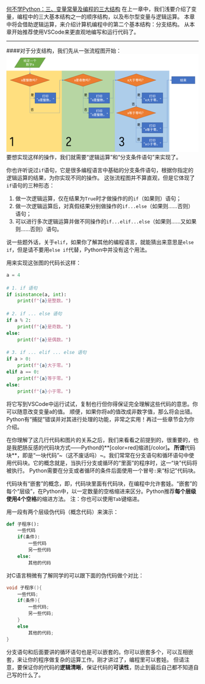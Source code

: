 [何不学Python：三、变量常量及编程的三大结构](https://www.unitalk.fun/unitalk/public/d/70-python)
在上一章中，我们浅要介绍了变量，编程中的三大基本结构之一的顺序结构，以及布尔型变量与逻辑运算。
本章中将会借助逻辑运算，来介绍计算机编程中的第二个基本结构：分支结构。
从本章开始推荐使用VSCode来更直观地编写和运行代码了。

___
####对于分支结构，我们先从一张流程图开始：
![if语句流程](images/分支if语句流程图.png)
要想实现这样的操作，我们就需要“逻辑运算”和“分支条件语句”来实现了。

你也许听说过`if`语句，它是很多编程语言中基础的分支条件语句，根据你指定的逻辑运算的结果，为你实现不同的操作。
这张流程图并不算直观，但是它体现了`if`语句的三种形态：
1. 做一次逻辑运算，仅在结果为`True`时才做操作的的`if`（如果则）语句；
2. 做一次逻辑运算后，对真假结果分别做操作的`if...else`（如果则……否则）语句；
3. 可以进行多次逻辑运算并做不同操作的`if...elif...else`（如果则……又如果则……否则）语句。

说一些题外话，关于`elif`，如果你了解其他的编程语言，就能猜出来意思是`else if`，但是请不要用`else if`代替，Python中并没有这个用法。

用来实现这张图的代码长这样：
```Python
a = 4

# 1. if 语句
if isinstance(a, int):
    print(f"{a}是整数。")

# 2. if ... else 语句
if a % 2:
    print(f"{a}是奇数。")
else:
    print(f"{a}是偶数。")

# 3. if ... elif ... else 语句
if a > 0:
    print(f"{a}大于零。")
elif a == 0:
    print(f"{a}等于零。")
else:
    print(f"{a}小于零。")
```
将它写到VSCode中运行试试，复制也行但你得保证完全理解这些代码的意思。你可以随意改变变量a的值。
顺便，如果你将a的值改成非数字值，那么将会出错。Python有“捕捉”错误并对其进行处理的功能，非常之实用！再过一些章节会为你介绍。

在你理解了这几行代码和图片的关系之后，我们来看看之前提到的，很重要的，也是我肥肠反感的代码块方式——Python的**[color=red]缩进[/color]**。
所谓**代码块**，即是“一块代码”~（这不废话吗）~。我们常常在分支语句和循环语句中使用代码块。它的概念就是，当执行分支或循环的“里面”的程序时，这一“块”代码将被执行。
Python需要在分支或者循环的条件后面使用一个冒号`:`来“标记”代码块。

代码块有“嵌套”的概念，即，代码块里面有代码块，在编程中允许套娃。“嵌套”的每个“层级”，在Python中，以一定数量的空格缩进来区分。Python推荐**每个层级使用4个空格**的缩进方法。
注：你也可以使用`Tab`键缩进。

用一段有两个层级伪代码（概念代码）来演示：
```Python
def 子程序():
    一些代码
    if(条件):
        一些代码
        另一些代码
    else:
        其他的代码
```
对C语言稍微有了解同学的可以跟下面的伪代码做个对比：
```C
void 子程序(){
    一些代码;
    if(条件){
        一些代码;
        另一些代码;
    }
    else
        其他的代码;
}
```

分支语句和后面要讲的循环语句也是可以嵌套的。你可以嵌套多个，可以互相嵌套，来让你的程序做复杂的运算工作。刚才讲过了，编程里可以套娃。
但请注意，要保证你的代码的**逻辑清晰**，保证代码的**可读性**，防止到最后自己都不知道自己写的什么了。

